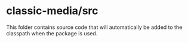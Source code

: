 # classic-media/src

This folder contains source code that will automatically be added to the classpath when
the package is used.
